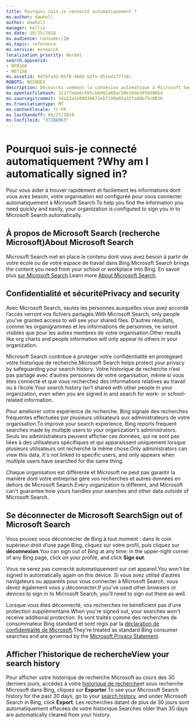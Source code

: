 ```yaml
---
title: Pourquoi suis-je connecté automatiquement ?
ms.author: dawholl
author: dawholl
manager: kellis
ms.date: 10/15/2018
ms.audience: Consumer/IW
ms.topic: reference
ms.service: mssearch
localization_priority: Normal
search.appverid:
- BFB160
- MET150
ms.assetid: 94f6fa41-0570-4668-b2fe-d51ed177716c
ROBOTS: NOINDEX
description: Découvrez comment la connexion automatique à Microsoft Search peut vous aider à trouver rapidement et facilement les résultats de travail
ms.openlocfilehash: 31177e8a6c565cbb002a69ac50e16de3056008b4
ms.sourcegitcommit: 3da22a2e09830672ebf199e05a32fa89b75c083b
ms.translationtype: MT
ms.contentlocale: fr-FR
ms.lasthandoff: 09/27/2019
ms.locfileid: "37288963"
---
```

# <a name="why-am-i-automatically-signed-in"></a><span data-ttu-id="ec311-103">Pourquoi suis-je connecté automatiquement ?</span><span class="sxs-lookup"><span data-stu-id="ec311-103">Why am I automatically signed in?</span></span>

<span data-ttu-id="ec311-104">Pour vous aider à trouver rapidement et facilement les informations dont vous avez besoin, votre organisation est configurée pour vous connecter automatiquement à Microsoft Search.</span><span class="sxs-lookup"><span data-stu-id="ec311-104">To help you find the information you need quickly and easily, your organization is configured to sign you in to Microsoft Search automatically.</span></span>
  
## <a name="about-microsoft-search"></a><span data-ttu-id="ec311-105">À propos de Microsoft Search (recherche Microsoft)</span><span class="sxs-lookup"><span data-stu-id="ec311-105">About Microsoft Search</span></span>

<span data-ttu-id="ec311-106">Microsoft Search met en place le contenu dont vous avez besoin à partir de votre école ou de votre espace de travail dans Bing.</span><span class="sxs-lookup"><span data-stu-id="ec311-106">Microsoft Search brings the content you need from your school or workplace into Bing.</span></span> <span data-ttu-id="ec311-107">En savoir plus [sur Microsoft Search](about-microsoft-search.md).</span><span class="sxs-lookup"><span data-stu-id="ec311-107">Learn more [About Microsoft Search](about-microsoft-search.md).</span></span>
  
## <a name="privacy-and-security"></a><span data-ttu-id="ec311-108">Confidentialité et sécurité</span><span class="sxs-lookup"><span data-stu-id="ec311-108">Privacy and security</span></span>

<span data-ttu-id="ec311-109">Avec Microsoft Search, seules les personnes auxquelles vous avez accordé l’accès verront vos fichiers partagés.</span><span class="sxs-lookup"><span data-stu-id="ec311-109">With Microsoft Search, only people you've granted access to will see your shared files.</span></span> <span data-ttu-id="ec311-110">D’autres résultats, comme les organigrammes et les informations de personnes, ne seront visibles que pour les autres membres de votre organisation.</span><span class="sxs-lookup"><span data-stu-id="ec311-110">Other results like org charts and people information will only appear to others in your organization.</span></span>
  
<span data-ttu-id="ec311-111">Microsoft Search contribue à protéger votre confidentialité en protégeant votre historique de recherche.</span><span class="sxs-lookup"><span data-stu-id="ec311-111">Microsoft Search helps protect your privacy by safeguarding your search history.</span></span> <span data-ttu-id="ec311-112">Votre historique de recherche n’est pas partagé avec d’autres personnes de votre organisation, même si vous êtes connecté et que vous recherchez des informations relatives au travail ou à l’école.</span><span class="sxs-lookup"><span data-stu-id="ec311-112">Your search history isn't shared with other people in your organization, even when you are signed in and search for work- or school-related information.</span></span>
  
<span data-ttu-id="ec311-113">Pour améliorer votre expérience de recherche, Bing signale des recherches fréquentes effectuées par plusieurs utilisateurs aux administrateurs de votre organisation.</span><span class="sxs-lookup"><span data-stu-id="ec311-113">To improve your search experience, Bing reports frequent searches made by multiple users to your organization's administrators.</span></span> <span data-ttu-id="ec311-114">Seuls les administrateurs peuvent afficher ces données, qui ne sont pas liées à des utilisateurs spécifiques et qui apparaissent uniquement lorsque plusieurs utilisateurs ont recherché la même chose.</span><span class="sxs-lookup"><span data-stu-id="ec311-114">Only administrators can view this data, it's not linked to specific users, and only appears when multiple users have searched for the same thing.</span></span>
  
<span data-ttu-id="ec311-115">Chaque organisation est différente et Microsoft ne peut pas garantir la manière dont votre entreprise gère vos recherches et autres données en dehors de Microsoft Search.</span><span class="sxs-lookup"><span data-stu-id="ec311-115">Every organization is different, and Microsoft can't guarantee how yours handles your searches and other data outside of Microsoft Search.</span></span>
  
## <a name="sign-out-of-microsoft-search"></a><span data-ttu-id="ec311-116">Se déconnecter de Microsoft Search</span><span class="sxs-lookup"><span data-stu-id="ec311-116">Sign out of Microsoft Search</span></span>

<span data-ttu-id="ec311-117">Vous pouvez vous déconnecter de Bing à tout moment : dans le coin supérieur droit d’une page Bing, cliquez sur votre profil, puis cliquez sur **déconnexion**.</span><span class="sxs-lookup"><span data-stu-id="ec311-117">You can sign out of Bing at any time: in the upper-right corner of any Bing page, click on your profile, and click **Sign out**.</span></span>
  
<span data-ttu-id="ec311-118">Vous ne serez pas connecté automatiquement sur cet appareil.</span><span class="sxs-lookup"><span data-stu-id="ec311-118">You won't be signed in automatically again on this device.</span></span> <span data-ttu-id="ec311-119">Si vous avez utilisé d’autres navigateurs ou appareils pour vous connecter à Microsoft Search, vous devez également vous y déconnecter.</span><span class="sxs-lookup"><span data-stu-id="ec311-119">If you've used other browsers or devices to sign in to Microsoft Search, you'll need to sign out there as well.</span></span> 
  
<span data-ttu-id="ec311-120">Lorsque vous êtes déconnecté, vos recherches ne bénéficient pas d’une protection supplémentaire.</span><span class="sxs-lookup"><span data-stu-id="ec311-120">When you're signed out, your searches won't receive additional protection.</span></span> <span data-ttu-id="ec311-121">Ils sont traités comme des recherches de consommateur Bing standard et sont régis par la [déclaration de confidentialité de Microsoft](https://privacy.microsoft.com/privacystatement).</span><span class="sxs-lookup"><span data-stu-id="ec311-121">They're treated as standard Bing consumer searches and are governed by the [Microsoft Privacy Statement](https://privacy.microsoft.com/privacystatement).</span></span>
  
## <a name="view-your-search-history"></a><span data-ttu-id="ec311-122">Afficher l’historique de recherche</span><span class="sxs-lookup"><span data-stu-id="ec311-122">View your search history</span></span>

<span data-ttu-id="ec311-123">Pour afficher votre historique de recherche Microsoft au cours des 30 derniers jours, accédez à votre [historique de recherche](https://ssl.bing.com/profile/history)et sous recherche Microsoft dans Bing, cliquez sur **Exporter**.</span><span class="sxs-lookup"><span data-stu-id="ec311-123">To see your Microsoft Search history for the past 30 days, go to your [search history](https://ssl.bing.com/profile/history), and under Microsoft Search in Bing, click **Export**.</span></span> <span data-ttu-id="ec311-124">Les recherches datant de plus de 30 jours sont automatiquement effacées de votre historique.</span><span class="sxs-lookup"><span data-stu-id="ec311-124">Searches older than 30 days are automatically cleared from your history.</span></span>

  

